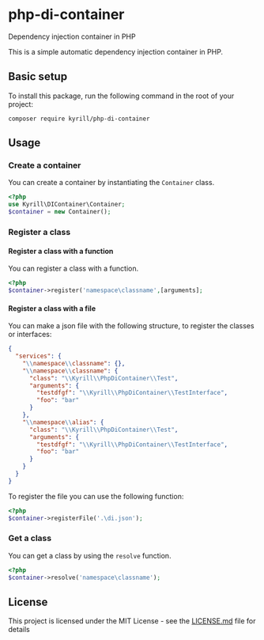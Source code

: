 # php-di-container
Dependency injection container in PHP

This is a simple automatic dependency injection container in PHP.

## Basic setup
To install this package, run the following command in the root of your project:
```
composer require kyrill/php-di-container
```
## Usage
### Create a container
You can create a container by instantiating the `Container` class.
```php
<?php
use Kyrill\DIContainer\Container;
$container = new Container();
```
### Register a class
#### Register a class with a function
You can register a class with a function.
```php
<?php
$container->register('namespace\classname',[arguments];
```
#### Register a class with a file
You can make a json file with the following structure, to register the classes or interfaces:
```json
{
  "services": {
    "\\namespace\\classname": {},
    "\\namespace\\classname": {
      "class": "\\Kyrill\\PhpDiContainer\\Test",
      "arguments": {
        "testdfgf": "\\Kyrill\\PhpDiContainer\\TestInterface",
        "foo": "bar"
      }
    },
    "\\namespace\\alias": {
      "class": "\\Kyrill\\PhpDiContainer\\Test",
      "arguments": {
        "testdfgf": "\\Kyrill\\PhpDiContainer\\TestInterface",
        "foo": "bar"
      }
    }
  }
}
```
To register the file you can use the following function:
```php
<?php
$container->registerFile('.\di.json');
```
### Get a class
You can get a class by using the `resolve` function.
```php
<?php
$container->resolve('namespace\classname');
```
## License

This project is licensed under the MIT License - see the [LICENSE.md](LICENSE.md) file for details
